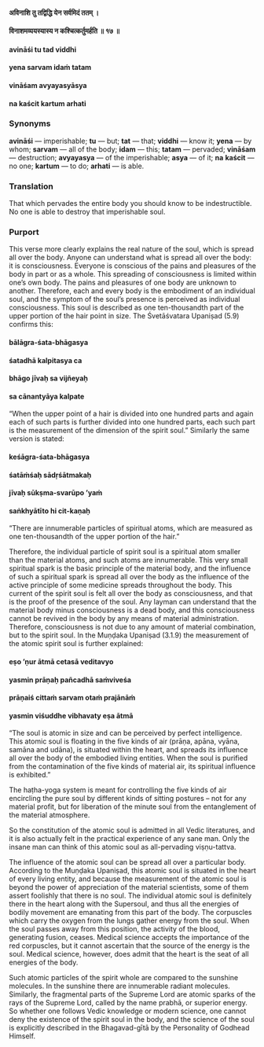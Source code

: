 #### अविनाशि तु तद्विद्धि येन सर्वमिदं ततम् ।
#### विनाशमव्ययस्यास्य न कश्चित्कर्तुमर्हति ॥ १७ ॥

#### avināśi tu tad viddhi
#### yena sarvam idaṁ tatam
#### vināśam avyayasyāsya
#### na kaścit kartum arhati

### Synonyms

**avināśi** — imperishable; **tu** — but; **tat** — that; **viddhi** — know it; **yena** — by whom; **sarvam** — all of the body; **idam** — this; **tatam** — pervaded; **vināśam** — destruction; **avyayasya** — of the imperishable; **asya** — of it; **na** **kaścit** — no one; **kartum** — to do; **arhati** — is able.

### Translation

That which pervades the entire body you should know to be indestructible. No one is able to destroy that imperishable soul.

### Purport

This verse more clearly explains the real nature of the soul, which is spread all over the body. Anyone can understand what is spread all over the body: it is consciousness. Everyone is conscious of the pains and pleasures of the body in part or as a whole. This spreading of consciousness is limited within one’s own body. The pains and pleasures of one body are unknown to another. Therefore, each and every body is the embodiment of an individual soul, and the symptom of the soul’s presence is perceived as individual consciousness. This soul is described as one ten-thousandth part of the upper portion of the hair point in size. The Śvetāśvatara Upaniṣad (5.9) confirms this:

#### bālāgra-śata-bhāgasya
#### śatadhā kalpitasya ca
#### bhāgo jīvaḥ sa vijñeyaḥ
#### sa cānantyāya kalpate

“When the upper point of a hair is divided into one hundred parts and again each of such parts is further divided into one hundred parts, each such part is the measurement of the dimension of the spirit soul.” Similarly the same version is stated:

#### keśāgra-śata-bhāgasya
#### śatāṁśaḥ sādṛśātmakaḥ
#### jīvaḥ sūkṣma-svarūpo ’yaṁ
#### saṅkhyātīto hi cit-kaṇaḥ

“There are innumerable particles of spiritual atoms, which are measured as one ten-thousandth of the upper portion of the hair.”

Therefore, the individual particle of spirit soul is a spiritual atom smaller than the material atoms, and such atoms are innumerable. This very small spiritual spark is the basic principle of the material body, and the influence of such a spiritual spark is spread all over the body as the influence of the active principle of some medicine spreads throughout the body. This current of the spirit soul is felt all over the body as consciousness, and that is the proof of the presence of the soul. Any layman can understand that the material body minus consciousness is a dead body, and this consciousness cannot be revived in the body by any means of material administration. Therefore, consciousness is not due to any amount of material combination, but to the spirit soul. In the Muṇḍaka Upaniṣad (3.1.9) the measurement of the atomic spirit soul is further explained:

#### eṣo ’ṇur ātmā cetasā veditavyo
#### yasmin prāṇaḥ pañcadhā saṁviveśa
#### prāṇaiś cittaṁ sarvam otaṁ prajānāṁ
#### yasmin viśuddhe vibhavaty eṣa ātmā

“The soul is atomic in size and can be perceived by perfect intelligence. This atomic soul is floating in the five kinds of air (prāṇa, apāna, vyāna, samāna and udāna), is situated within the heart, and spreads its influence all over the body of the embodied living entities. When the soul is purified from the contamination of the five kinds of material air, its spiritual influence is exhibited.”

The haṭha-yoga system is meant for controlling the five kinds of air encircling the pure soul by different kinds of sitting postures – not for any material profit, but for liberation of the minute soul from the entanglement of the material atmosphere.

So the constitution of the atomic soul is admitted in all Vedic literatures, and it is also actually felt in the practical experience of any sane man. Only the insane man can think of this atomic soul as all-pervading viṣṇu-tattva.

The influence of the atomic soul can be spread all over a particular body. According to the Muṇḍaka Upaniṣad, this atomic soul is situated in the heart of every living entity, and because the measurement of the atomic soul is beyond the power of appreciation of the material scientists, some of them assert foolishly that there is no soul. The individual atomic soul is definitely there in the heart along with the Supersoul, and thus all the energies of bodily movement are emanating from this part of the body. The corpuscles which carry the oxygen from the lungs gather energy from the soul. When the soul passes away from this position, the activity of the blood, generating fusion, ceases. Medical science accepts the importance of the red corpuscles, but it cannot ascertain that the source of the energy is the soul. Medical science, however, does admit that the heart is the seat of all energies of the body.

Such atomic particles of the spirit whole are compared to the sunshine molecules. In the sunshine there are innumerable radiant molecules. Similarly, the fragmental parts of the Supreme Lord are atomic sparks of the rays of the Supreme Lord, called by the name prabhā, or superior energy. So whether one follows Vedic knowledge or modern science, one cannot deny the existence of the spirit soul in the body, and the science of the soul is explicitly described in the Bhagavad-gītā by the Personality of Godhead Himself.
